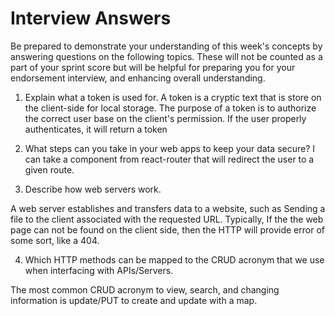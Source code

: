 # Interview Answers
Be prepared to demonstrate your understanding of this week's concepts by answering questions on the following topics. These will not be counted as a part of your sprint score but will be helpful for preparing you for your endorsement interview, and enhancing overall understanding.


1. Explain what a token is used for.
A token is a cryptic text that is store on the client-side for local storage. The purpose of a token is to authorize the correct user base on the client's permission. If the user properly  authenticates, it will return a token

2. What steps can you take in your web apps to keep your data secure?
I can take a  <Redirect /> component from react-router that will redirect the user to a given route.

3. Describe how web servers work.

A web server establishes and transfers data to a website, such as Sending a file to the client associated with the requested URL. Typically, If the the web page can not be found on the client side, then the HTTP will provide error of some sort, like a 404. 

4. Which HTTP methods can be mapped to the CRUD acronym that we use when interfacing with APIs/Servers.

The most common CRUD acronym to view, search, and changing information is update/PUT to create and update with a map. 